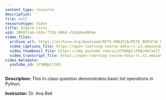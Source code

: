 ```yaml
---
content_type: resource
description: ''
file: null
resourcetype: Video
title: Simple Lists
uid: 3069fca6-cb3e-f73b-b06d-cb3abbe995be
video_files:
  archive_url: https://archive.org/download/MIT6.0001F16/MIT6_0001F16_Lecture_05_exercise_02_300k.mp4
  video_captions_file: https://open-learning-course-data-rc.s3.amazonaws.com/6-0001-introduction-to-computer-science-and-programming-in-python-fall-2016/3ee3931998af55cd9462d5706c4eaef0_zYVWQpCitKQ.vtt
  video_thumbnail_file: https://img.youtube.com/vi/zYVWQpCitKQ/default.jpg
  video_transcript_file: https://open-learning-course-data-rc.s3.amazonaws.com/6-0001-introduction-to-computer-science-and-programming-in-python-fall-2016/6e5926f9e308c4269aaf2892cc304392_zYVWQpCitKQ.pdf
video_metadata:
  youtube_id: zYVWQpCitKQ
---
```


**Description:** This in-class question demonstrates basic list operations in Python.

**Instructor:** Dr. Ana Bell
